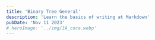 ```yaml
---
title: 'Binary Tree General'
description: 'Learn the basics of writing at Markdown'
pubDate: 'Nov 11 2023'
# heroImage: '../img/IA_coca.webp'
---
```


